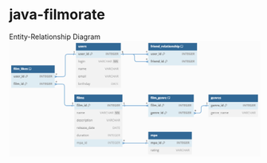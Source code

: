 # java-filmorate

Entity-Relationship Diagram
<picture>
<img src="https://github.com/Setsuma/java-filmorate/blob/add-database/diagram.png">
</picture>
